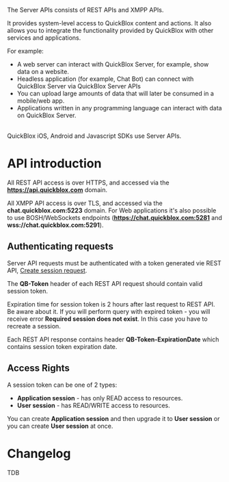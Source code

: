 The Server APIs consists of REST APIs and XMPP APIs.

It provides system-level access to QuickBlox content and actions. It also allows you to integrate the functionality provided by QuickBlox with other services and applications.

For example:

* A web server can interact with QuickBlox Server, for example, show data on a website.
* Headless application (for example, Chat Bot) can connect with QuickBlox Server via QuickBlox Server APIs
* You can upload large amounts of data that will later be consumed in a mobile/web app.
* Applications written in any programming language can interact with data on QuickBlox Server.

<br>
QuickBlox iOS, Android and Javascript SDKs use Server APIs.

<span id="API_introduction" class="on_page_navigation"></span>
# API introduction
All REST API access is over HTTPS, and accessed via the **https://api.quickblox.com** domain.

All XMPP API access is over TLS, and accessed via the **chat.quickblox.com:5223** domain. For Web applications it's also possible to use BOSH/WebSockets endpoints (**https://chat.quickblox.com:5281** and **wss://chat.quickblox.com:5291**).

## Authenticating requests
Server API requests must be authenticated with a token generated vie REST API, [Create session request](Session_API.html#Create_session).

The **QB-Token** header of each REST API request should contain valid session token. 

Expiration time for session token is 2 hours after last request to REST API. Be aware about it. If you will perform query with expired token - you will receive error **Required session does not exist**. In this case you have to recreate a session. 

Each REST API response contains header **QB-Token-ExpirationDate** which contains session token expiration date.

## Access Rights
A session token can be one of 2 types:

* **Application session** - has only READ access to resources.
* **User session** - has READ/WRITE access to resources.

You can create **Application session** and then upgrade it to **User session** or you can create **User session** at once. 
 
<span id="Changelog" class="on_page_navigation"></span>
# Changelog
TDB
